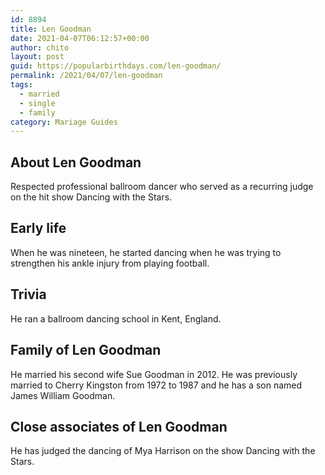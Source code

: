 ```yaml
---
id: 8894
title: Len Goodman
date: 2021-04-07T06:12:57+00:00
author: chito
layout: post
guid: https://popularbirthdays.com/len-goodman/
permalink: /2021/04/07/len-goodman  
tags:
  - married
  - single
  - family
category: Mariage Guides
---
```

<!--Content-->


          
          
## About Len Goodman



  Respected professional ballroom dancer who served as a recurring judge on the hit show Dancing with the Stars. 

                
                
## Early life



  When he was nineteen, he started dancing when he was trying to strengthen his ankle injury from playing football. 

                
                
## Trivia



  He ran a ballroom dancing school in Kent, England. 

                
                
## Family of Len Goodman



  He married his second wife Sue Goodman in 2012. He was previously married to Cherry Kingston from 1972 to 1987 and he has a son named James William Goodman.  

                
                
## Close associates of Len Goodman



  He has judged the dancing of Mya Harrison on the show Dancing with the Stars. 

          
          